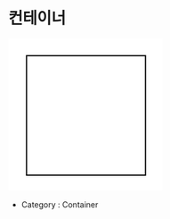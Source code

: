 # 컨테이너

![Container][Container-01]  

- Category : Container

[Container-01]: ../images/container-01.png
